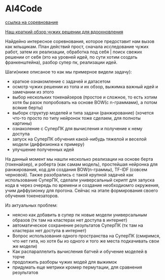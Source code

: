 # AI4Code
[ссылка на соревнование](https://www.kaggle.com/competitions/AI4Code/overview)

[Наш краткий обзор чужих решении для вдоохновления](https://docs.google.com/spreadsheets/d/1SUhyGX7rEqw5tliUc_5ylG9BDm7MyAWUCInqgOdTdA0/edit?usp=sharing)

Найдейно интересное соревнования, которое предоставит нам вызов как мльщикам. 
План действий прост, сначала исследование чужих работ, затем их реализации, обработка под себя | поиск свежих решении от себя
(это на уровней идей, по сути хотим создать франкенштейна), разбор супер пк, реализации идей.

Шаги(ниже описаное то как мы примерное видели задачу):
- краткое ознакомление с задачей и датасетом
- осмотр чужих решении из топа и их обзор, выжимка важный идей и замечании из этого
- выбор нескольких токенайзеров (простое и сложное, то есть хотим хотя бы разок попробовать на основе BOW(с n-граммами), а потом всякие берты)
- выборк структур моделей и типа задачи (ранжирование) (хочется что-то просто по типу нейронок тоже сделаем, для полноты картины)
- ознаколение с СуперПК для вычисления и получение к нему доступа
- запуск на СуперПК обучения какой-нибудь тяжелой и веселой модели (диффизионка к примеру)
- улучшение полученных идей

На данный момент мы нашли несколько реализации на основе берта (токенайзер), и роберта (как самам модель),
простейшая нейронка для ранжирования, код для создания BOW(n-граммы), TF-IDF (совсем черновой). 
Также разобрались с такой крупной задачей как использование СуперПК, сделали универсальный скрипт для запуска кода в через очередь 
по времени и создание необходиомго окружения, учим диффузионку для прогона. Сейчас на этапе формирования своего обучения токенезаторов.

Из актуальных проблем:
- неясно как добавить в супер пк новые модели универсальным образов (тк там на кластерах нет доступа в интернет)
- автоматическое сохранение результатов СуперПК (тк там на кластерах нет доступа в интернет)
- Вопрос использования одного пространства на СуперПК (смиримся, что нет гита, но хотя бы из одного и того же места подкачивать свои же модели)
- Как распараллелить вычисления батчей и обучение моделей в торче
- продолжить разборы чужих модей для выжимок
- придумать еще метрики кромер пермутации, для сравнения результатов
  

